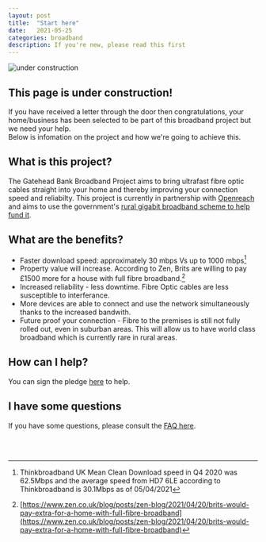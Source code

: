 ```yaml
---
layout: post
title:  "Start here"
date:   2021-05-25
categories: broadband
description: If you're new, please read this first
---
```

![under construction](https://www.animatedgif.net/underconstruction/5consbar2_e0.gif) <br>
## This page is under construction!

If you have received a letter through the door then congratulations, your home/business has been selected to be part of this broadband project but we need your help. <br>
Below is infomation on the project and how we're going to achieve this.

## What is this project?
The Gatehead Bank Broadband Project aims to bring ultrafast fibre optic cables straight into your home and thereby improving your connection speed and reliabilty. This project is currently in partnership with [Openreach](https://www.openreach.com/fibre-broadband/community-fibre-partnerships/) and aims to use the government's [rural gigabit broadband scheme to help fund it](https://gigabitvoucher.culture.gov.uk/). 

## What are the benefits?
* Faster download speed: approximately 30 mbps Vs up to 1000 mbps[^2]
* Property value will increase. According to Zen, Brits are willing to pay £1500 more for a house with full fibre broadband.[^1]
* Increased reliability - less downtime. Fibre Optic cables are less susceptible to interferance. 
* More devices are able to connect and use the network simultaneously thanks to the increased bandwith. 
* Future proof your connection - Fibre to the premises is still not fully rolled out, even in suburban areas. This will allow us to have world class broadband which is currently rare in rural areas. 

## How can I help?
You can sign the pledge [here](https://ghbbp.digital/signup/) to help.

## I have some questions
If you have some questions, please consult the [FAQ here](https://ghbbp.digital/FAQ/).

<br>
<br>

[^1]: [https://www.zen.co.uk/blog/posts/zen-blog/2021/04/20/brits-would-pay-extra-for-a-home-with-full-fibre-broadband](https://www.zen.co.uk/blog/posts/zen-blog/2021/04/20/brits-would-pay-extra-for-a-home-with-full-fibre-broadband)

[^2]: Thinkbroadband UK Mean Clean Download speed in Q4 2020 was 62.5Mbps and the average speed from  HD7 6LE according to Thinkbroadband is 30.1Mbps as of 05/04/2021